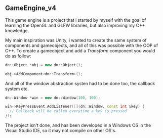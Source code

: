 ## GameEngine_v4

This game engine is a project that i started by myself with the goal of learning the OpenGL and GLFW libraries, but also improving my C++ knowledge.

My main inspiration was Unity, i wanted to create the same system of components and gameobjects, and all of this was possible with the OOP of C++. To create a gameobject and add a *Transform* component you would do as follow:
```C++
dn::Object *obj = new dn::Object();

obj->AddComponent<dn::Transform>();
```

And all of the window abstraction systen had to be done too, the callback system etc.
```C++
dn::Window *win = new dn::Window(100, 100);

win->KeyPressEvent.AddListener([](dn::Window, const int &key) {
  // Callback will be called everytime a key is pressed
});
```

The project isn't done, and has been developed in a Windows OS in the Visual Studio IDE, so it may not compile on other OS's.
